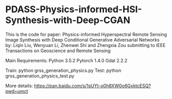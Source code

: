 # PDASS-Physics-informed-HSI-Synthesis-with-Deep-CGAN
This is the code for paper: Physics-informed Hyperspectral Remote Sensing Image Synthesis with Deep Conditional Generative Adversarial Networks
by: Liqin Liu, Wenyuan Li, Zhenwei Shi and Zhengxia Zou
submitting to IEEE Transactions on Geoscience and Remote Sensing

Main Requirements:
Python 3.5.2 
Pytorch 1.4.0
Gdal 2.2.2

Train: python grss_generation_physics.py
Test: python grss_generation_physics_test.py

More details: https://pan.baidu.com/s/1sUYt-o0h8XW0o6GxktcESQ?pwd=umct 
